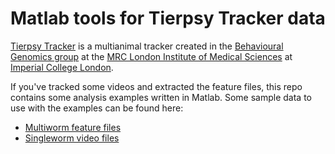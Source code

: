 # Matlab tools for Tierpsy Tracker data
[Tierpsy Tracker](http://ver228.github.io/tierpsy-tracker/) is a multianimal tracker created in the [Behavioural Genomics group](http://behave.lms.mrc.ac.uk/) at the [MRC London Institute of Medical Sciences](https://lms.mrc.ac.uk/) at [Imperial College London](http://www.imperial.ac.uk/).

If you've tracked some videos and extracted the feature files, this repo contains some analysis examples written in Matlab.  Some sample data to use with the examples can be found here:
* [Multiworm feature files](https://imperiallondon-my.sharepoint.com/personal/abrown9_ic_ac_uk/_layouts/15/guestaccess.aspx?folderid=0df79c1201ce84d028d747a2ac378ae2e&authkey=Aa3sjjuIvK0J_U4gKeVSh8w)
* [Singleworm video files](https://imperiallondon-my.sharepoint.com/personal/abrown9_ic_ac_uk/_layouts/15/guestaccess.aspx?folderid=075a7bd32ac3a4056b6a09af391d213a0&authkey=Ada3rqeheq2SienDLhuEEwk)
